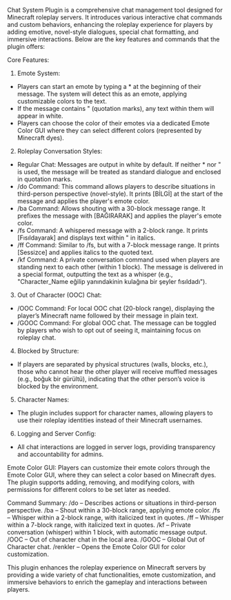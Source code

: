 Chat System Plugin is a comprehensive chat management tool designed for Minecraft roleplay servers. It introduces various interactive chat commands and custom behaviors, enhancing the roleplay experience for players by adding emotive, novel-style dialogues, special chat formatting, and immersive interactions. Below are the key features and commands that the plugin offers:


Core Features:
1. Emote System:
  - Players can start an emote by typing a * at the beginning of their message. The system will detect this as an emote, applying customizable colors to the text.
  - If the message contains " (quotation marks), any text within them will appear in white.
  - Players can choose the color of their emotes via a dedicated Emote Color GUI where they can select different colors (represented by Minecraft dyes).
2. Roleplay Conversation Styles:
  - Regular Chat: Messages are output in white by default. If neither * nor " is used, the message will be treated as standard dialogue and enclosed in quotation marks.
  - /do Command: This command allows players to describe situations in third-person perspective (novel-style). It prints [BİLGİ] at the start of the message and applies the player's emote color.
  - /ba Command: Allows shouting with a 30-block message range. It prefixes the message with [BAĞIRARAK] and applies the player's emote color.
  - /fs Command: A whispered message with a 2-block range. It prints [Fısıldayarak] and displays text within " in italics.
  - /ff Command: Similar to /fs, but with a 7-block message range. It prints [Sessizce] and applies italics to the quoted text.
  - /kf Command: A private conversation command used when players are standing next to each other (within 1 block). The message is delivered in a special format, outputting the text as a whisper (e.g., "Character_Name eğilip yanındakinin kulağına bir şeyler fısıldadı").
3. Out of Character (OOC) Chat:
  - /OOC Command: For local OOC chat (20-block range), displaying the player’s Minecraft name followed by their message in plain text.
  - /GOOC Command: For global OOC chat. The message can be toggled by players who wish to opt out of seeing it, maintaining focus on roleplay chat.
4. Blocked by Structure:
  - If players are separated by physical structures (walls, blocks, etc.), those who cannot hear the other player will receive muffled messages (e.g., boğuk bir gürültü), indicating that the other person’s voice is blocked by the environment.
5. Character Names:
  - The plugin includes support for character names, allowing players to use their roleplay identities instead of their Minecraft usernames.
6. Logging and Server Config:
  - All chat interactions are logged in server logs, providing transparency and accountability for admins.

Emote Color GUI:
Players can customize their emote colors through the Emote Color GUI, where they can select a color based on Minecraft dyes. The plugin supports adding, removing, and modifying colors, with permissions for different colors to be set later as needed.

Command Summary:
/do – Describes actions or situations in third-person perspective.
/ba – Shout within a 30-block range, applying emote color.
/fs – Whisper within a 2-block range, with italicized text in quotes.
/ff – Whisper within a 7-block range, with italicized text in quotes.
/kf – Private conversation (whisper) within 1 block, with automatic message output.
/OOC – Out of character chat in the local area.
/GOOC – Global Out of Character chat.
/renkler – Opens the Emote Color GUI for color customization.

This plugin enhances the roleplay experience on Minecraft servers by providing a wide variety of chat functionalities, emote customization, and immersive behaviors to enrich the gameplay and interactions between players.

